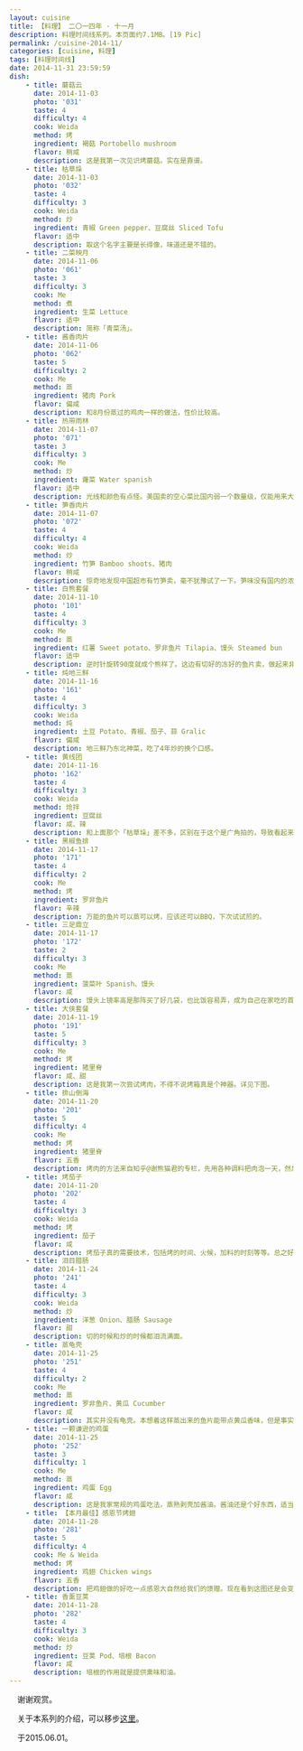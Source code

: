 ```yaml
---
layout: cuisine
title: 【料理】 二〇一四年 · 十一月
description: 料理时间线系列。本页面约7.1MB。[19 Pic]
permalink: /cuisine-2014-11/
categories: [cuisine, 料理]
tags: [料理时间线]
date: 2014-11-31 23:59:59
dish:
    - title: 蘑菇云
      date: 2014-11-03
      photo: '031'
      taste: 4
      difficulty: 4
      cook: Weida
      method: 烤
      ingredient: 褐菇 Portobello mushroom
      flavor: 稍咸
      description: 这是我第一次见识烤蘑菇。实在是靠谱。
    - title: 枯草垛
      date: 2014-11-03
      photo: '032'
      taste: 4
      difficulty: 3
      cook: Weida
      method: 炒
      ingredient: 青椒 Green pepper、豆腐丝 Sliced Tofu
      flavor: 适中
      description: 取这个名字主要是长得像，味道还是不错的。
    - title: 二菜映月
      date: 2014-11-06
      photo: '061'
      taste: 3
      difficulty: 3
      cook: Me
      method: 煮
      ingredient: 生菜 Lettuce
      flavor: 适中
      description: 简称「青菜汤」。
    - title: 酱香肉片
      date: 2014-11-06
      photo: '062'
      taste: 5
      difficulty: 2
      cook: Me
      method: 蒸
      ingredient: 猪肉 Pork
      flavor: 偏咸
      description: 和8月份蒸过的鸡肉一样的做法，性价比较高。
    - title: 热带雨林
      date: 2014-11-07
      photo: '071'
      taste: 3
      difficulty: 3
      cook: Me
      method: 炒
      ingredient: 蕹菜 Water spanish
      flavor: 适中
      description: 光线和颜色有点怪。美国卖的空心菜比国内弱一个数量级，仅能用来大概怀念一下味道。
    - title: 笋香肉片
      date: 2014-11-07
      photo: '072'
      taste: 4
      difficulty: 4
      cook: Weida
      method: 炒
      ingredient: 竹笋 Bamboo shoots、猪肉
      flavor: 稍咸
      description: 惊奇地发现中国超市有竹笋卖，毫不犹豫试了一下。笋味没有国内的浓，但还不错。
    - title: 白熊套餐
      date: 2014-11-10
      photo: '101'
      taste: 4
      difficulty: 3
      cook: Me
      method: 蒸
      ingredient: 红薯 Sweet potato、罗非鱼片 Tilapia、馒头 Steamed bun
      flavor: 适中
      description: 逆时针旋转90度就成个熊样了。这边有切好的冻好的鱼片卖，做起来非常方便，还没有刺，业界良心。
    - title: 炖地三鲜
      date: 2014-11-16
      photo: '161'
      taste: 4
      difficulty: 3
      cook: Weida
      method: 炖
      ingredient: 土豆 Potato、青椒、茄子、蒜 Gralic
      flavor: 偏咸
      description: 地三鲜乃东北神菜，吃了4年炒的换个口感。
    - title: 黄线团
      date: 2014-11-16
      photo: '162'
      taste: 4
      difficulty: 3
      cook: Weida
      method: 炝拌
      ingredient: 豆腐丝
      flavor: 咸、辣
      description: 和上面那个「枯草垛」差不多，区别在于这个是广角拍的，导致看起来有点少。
    - title: 黑椒鱼排
      date: 2014-11-17
      photo: '171'
      taste: 4
      difficulty: 2
      cook: Me
      method: 烤
      ingredient: 罗非鱼片
      flavor: 辛辣
      description: 万能的鱼片可以蒸可以烤，应该还可以BBQ，下次试试煎的。
    - title: 三足鼎立
      date: 2014-11-17
      photo: '172'
      taste: 2
      difficulty: 3
      cook: Me
      method: 蒸
      ingredient: 菠菜叶 Spanish、馒头
      flavor: 咸
      description: 馒头上镜率高是那阵买了好几袋，也比饭容易弄，成为自己在家吃的首选主食。但是那个蒸菠菜叶实在是有点坑，以后再也不这么吃了。味道给两星。
    - title: 大侠套餐
      date: 2014-11-19
      photo: '191'
      taste: 5
      difficulty: 3
      cook: Me
      method: 烤
      ingredient: 猪里脊
      flavor: 咸、甜
      description: 这是我第一次尝试烤肉，不得不说烤箱真是个神器。详见下图。
    - title: 排山倒海
      date: 2014-11-20
      photo: '201'
      taste: 5
      difficulty: 4
      cook: Me
      method: 烤
      ingredient: 猪里脊
      flavor: 五香
      description: 烤肉的方法来自知乎@谢熊猫君的专栏，先用各种调料把肉泡一天，然后擦干以后直接放烤箱。烤的总时长2h左右，出来以后凉10分钟，切开直接吃，啧啧啧……嗯。
    - title: 烤茄子
      date: 2014-11-20
      photo: '202'
      taste: 4
      difficulty: 3
      cook: Weida
      method: 烤
      ingredient: 茄子
      flavor: 咸
      description: 烤茄子真的需要技术，包括烤的时间、火候，加料的时刻等等。总之好像加料以后直接放烤箱烤不是个最佳解决方案。和国内烧烤摊的比还差一些。
    - title: 泪目腊肠
      date: 2014-11-24
      photo: '241'
      taste: 4
      difficulty: 3
      cook: Weida
      method: 炒
      ingredient: 洋葱 Onion、腊肠 Sausage
      flavor: 甜
      description: 切的时候和炒的时候都泪流满面。
    - title: 蒸龟壳
      date: 2014-11-25
      photo: '251'
      taste: 4
      difficulty: 2
      cook: Me
      method: 蒸
      ingredient: 罗非鱼片、黄瓜 Cucumber
      flavor: 咸
      description: 其实并没有龟壳。本想着这样蒸出来的鱼片能带点黄瓜香味，但是事实上并没有。两者像油水一样互不侵犯，互不影响。
    - title: 一颗谦逊的鸡蛋
      date: 2014-11-25
      photo: '252'
      taste: 3
      difficulty: 1
      cook: Me
      method: 蒸
      ingredient: 鸡蛋 Egg
      flavor: 咸
      description: 这是我家常规的鸡蛋吃法，蒸熟剥壳加酱油。酱油还是个好东西，适当吃点不错。
    - title: 【本月最佳】感恩节烤翅
      date: 2014-11-28
      photo: '281'
      taste: 5
      difficulty: 4
      cook: Me & Weida
      method: 烤
      ingredient: 鸡翅 Chicken wings
      flavor: 五香
      description: 把鸡翅做的好吃一点感恩大自然给我们的馈赠。现在看到这图还是会变成流口水的状态……。【本月最佳】理由：色香味俱全，当仁不让。
    - title: 香薰豆荚
      date: 2014-11-28
      photo: '282'
      taste: 4
      difficulty: 3
      cook: Weida
      method: 炒
      ingredient: 豆荚 Pod、培根 Bacon
      flavor: 咸
      description: 培根的作用就是提供熏味和油。
---
```


　谢谢观赏。

　关于本系列的介绍，可以移步[这里](/cuisine-timeline-series/)。

　于2015.06.01。